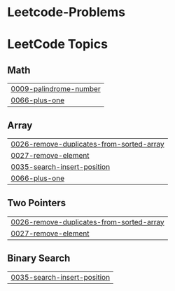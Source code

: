 # Leetcode-Problems

<!---LeetCode Topics Start-->
# LeetCode Topics
## Math
|  |
| ------- |
| [0009-palindrome-number](https://github.com/developer-gokulk/Leetcode-Problems/tree/master/0009-palindrome-number) |
| [0066-plus-one](https://github.com/developer-gokulk/Leetcode-Problems/tree/master/0066-plus-one) |
## Array
|  |
| ------- |
| [0026-remove-duplicates-from-sorted-array](https://github.com/developer-gokulk/Leetcode-Problems/tree/master/0026-remove-duplicates-from-sorted-array) |
| [0027-remove-element](https://github.com/developer-gokulk/Leetcode-Problems/tree/master/0027-remove-element) |
| [0035-search-insert-position](https://github.com/developer-gokulk/Leetcode-Problems/tree/master/0035-search-insert-position) |
| [0066-plus-one](https://github.com/developer-gokulk/Leetcode-Problems/tree/master/0066-plus-one) |
## Two Pointers
|  |
| ------- |
| [0026-remove-duplicates-from-sorted-array](https://github.com/developer-gokulk/Leetcode-Problems/tree/master/0026-remove-duplicates-from-sorted-array) |
| [0027-remove-element](https://github.com/developer-gokulk/Leetcode-Problems/tree/master/0027-remove-element) |
## Binary Search
|  |
| ------- |
| [0035-search-insert-position](https://github.com/developer-gokulk/Leetcode-Problems/tree/master/0035-search-insert-position) |
<!---LeetCode Topics End-->